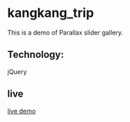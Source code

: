 # kangkang_trip
This is a demo of Parallax slider gallery.

## Technology:  
jQuery

## live
[live demo](https://xinyzhang9.github.io/kangkang_trip/)


